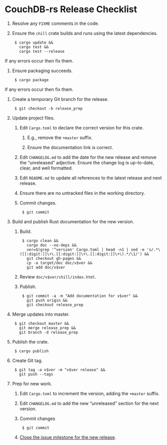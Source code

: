# CouchDB-rs Release Checklist

1. Resolve any `FIXME` comments in the code.

1. Ensure the `chill` crate builds and runs using the latest
   dependencies.

        $ cargo update &&
          cargo test &&
          cargo test --release

  If any errors occur then fix them.

1. Ensure packaging succeeds.

        $ cargo package

  If any errors occur then fix them.

1. Create a temporary Git branch for the release.

        $ git checkout -b release_prep

1. Update project files.

    1. Edit `Cargo.toml` to declare the correct version for this
       crate.

        1. E.g., remove the `+master` suffix.

        1. Ensure the documentation link is correct.

    1. Edit `CHANGELOG.md` to add the date for the new release and
       remove the “unreleased” adjective. Ensure the change log is
       up-to-date, clear, and well formatted.

    1. Edit `README.md` to update all references to the latest release
       and next release.

    1. Ensure there are no untracked files in the working directory.

    1. Commit changes.

            $ git commit

1. Build and publish Rust documentation for the new version.

    1. Build.

            $ cargo clean &&
              cargo doc --no-deps &&
              ver=$(grep '^version' Cargo.toml | head -n1 | sed -e 's/.*\([[:digit:]]\+\.[[:digit:]]\+\.[[:digit:]]\+\).*/\1/') &&
              git checkout gh-pages &&
              cp -a target/doc doc/v$ver &&
              git add doc/v$ver

    1. Review `doc/v$ver/chill/index.html`.

    1. Publish.

            $ git commit -a -m "Add documentation for v$ver" &&
              git push origin &&
              git checkout release_prep

1. Merge updates into master.

        $ git checkout master &&
          git merge release_prep &&
          git branch -d release_prep

1. Publish the crate.

        $ cargo publish

1. Create Git tag.

        $ git tag -a v$ver -m "v$ver release" &&
          git push --tags

1. Prep for new work.

    1. Edit `Cargo.toml` to increment the version, adding the `+master`
       suffix.

    1. Edit `CHANGELOG.md` to add the new “unreleased” section for the
       next version.

    1. Commit changes

            $ git commit

    1. [Close the issue milestone for the new release](
       https://github.com/chill-rs/chill/milestones).
